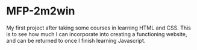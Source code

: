 # MFP-2m2win
My first project after taking some courses in learning HTML and CSS. This is to see how much I can incorporate into creating a functioning website, and can be returned to once I finish learning Javascript.
